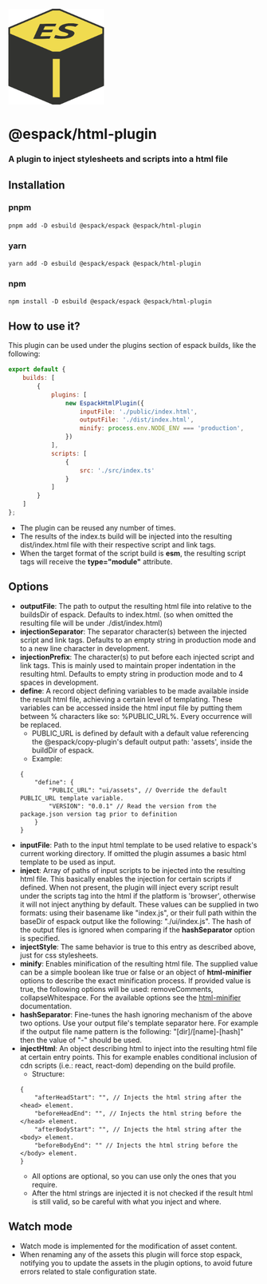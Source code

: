 ![espack](./assets/espack.png)

# @espack/html-plugin
### A plugin to inject stylesheets and scripts into a html file

## Installation

### pnpm
`pnpm add -D esbuild @espack/espack @espack/html-plugin`
### yarn
`yarn add -D esbuild @espack/espack @espack/html-plugin`
### npm
`npm install -D esbuild @espack/espack @espack/html-plugin`

## How to use it?
This plugin can be used under the plugins section of espack builds, like the following:

```javascript
export default {
    builds: [
        {
            plugins: [
                new EspackHtmlPlugin({
                    inputFile: './public/index.html',
                    outputFile: './dist/index.html',
                    minify: process.env.NODE_ENV === 'production',
                })
            ],
            scripts: [
                {
                    src: './src/index.ts'
                }
            ]
        }
    ]
};
```
- The plugin can be reused any number of times.
- The results of the index.ts build will be injected into the resulting dist/index.html file with their
respective script and link tags. 
- When the target format of the script build is **esm**, the resulting script tags will receive the **type="module"** 
attribute.

## Options

- **outputFile**: The path to output the resulting html file into relative to the buildsDir of espack. Defaults to index.html.
(so when omitted the resulting file will be under ./dist/index.html)
- **injectionSeparator**: The separator character(s) between the injected script and link tags. Defaults to an empty string
in production mode and to a new line character in development.
- **injectionPrefix**: The character(s) to put before each injected script and link tags. This is mainly used to maintain
proper indentation in the resulting html. Defaults to empty string in production mode and to 4 spaces in development. 
- **define**: A record object defining variables to be made available inside the result html file, achieving a certain level of
templating. These variables can be accessed inside the html input file by putting them between % characters like so:
%PUBLIC_URL%. Every occurrence will be replaced.
    - PUBLIC_URL is defined by default with a default value referencing the @espack/copy-plugin's default output path: 'assets',
      inside the buildDir of espack.
    - Example:
    ```json5
    {  
        "define": {
            "PUBLIC_URL": "ui/assets", // Override the default PUBLIC_URL template variable.
            "VERSION": "0.0.1" // Read the version from the package.json version tag prior to definition
        }
    }
    ```
- **inputFile**: Path to the input html template to be used relative to espack's current working directory. If omitted
the plugin assumes a basic html template to be used as input.
- **inject**: Array of paths of input scripts to be injected into the resulting html file. This basically enables the injection
for certain scripts if defined. When not present, the plugin will inject every script result under the scripts tag into the html
if the platform is 'browser', otherwise it will not inject anything by default. These values can be supplied in two formats:
using their basename like "index.js", or their full path within the baseDir of espack output like the following: "./ui/index.js".
The hash of the output files is ignored when comparing if the **hashSeparator** option is specified.
- **injectStyle**: The same behavior is true to this entry as described above, just for css stylesheets.
- **minify**: Enables minification of the resulting html file. The supplied value can be a simple boolean like true or false or 
an object of **html-minifier** options to describe the exact minification process. If provided value is true, the following options
will be used: removeComments, collapseWhitespace. For the available options see the 
[html-minifier](https://github.com/kangax/html-minifier#options-quick-reference) documentation.
- **hashSeparator**: Fine-tunes the hash ignoring mechanism of the above two options. Use your output file's template separator here.
For example if the output file name pattern is the following: "[dir]/[name]-[hash]" then the value of "-" should be used.
- **injectHtml**: An object describing html to inject into the resulting html file at certain entry points. This for example
enables conditional inclusion of cdn scripts (i.e.: react, react-dom) depending on the build profile.
    - Structure:
    ```json5
    {
        "afterHeadStart": "", // Injects the html string after the <head> element.
        "beforeHeadEnd": "", // Injects the html string before the </head> element.
        "afterBodyStart": "", // Injects the html string after the <body> element.
        "beforeBodyEnd": "" // Injects the html string before the </body> element.
    }
    ```
    - All options are optional, so you can use only the ones that you require.
    - After the html strings are injected it is not checked if the result html is still valid,
    so be careful with what you inject and where.


## Watch mode

- Watch mode is implemented for the modification of asset content.
- When renaming any of the assets this plugin will force stop espack, notifying you to update
  the assets in the plugin options, to avoid future errors related to stale configuration state.
